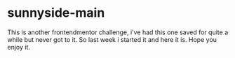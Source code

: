 # sunnyside-main

This is another frontendmentor challenge, i've had this one saved for quite a while but never got to it. So last week i started it and here it is.
Hope you enjoy it.

